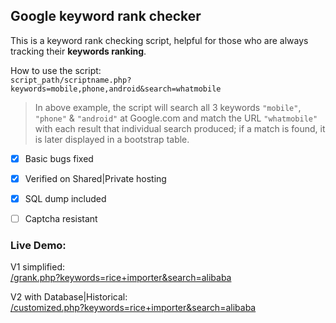 ## Google keyword rank checker

This is a keyword rank checking script, helpful for those who are always tracking their **keywords ranking**.

How to use the script:<br>
	`script_path/scriptname.php?keywords=mobile,phone,android&search=whatmobile`


> In above example, the script will search all 3 keywords `"mobile"`, `"phone"` & `"android"` at Google.com and match the URL `"whatmobile"` with each result that individual search produced; if a match is found, it is later displayed in a bootstrap table.


- [x] Basic bugs fixed
- [x] Verified on Shared|Private hosting
- [x] SQL dump included
- [ ] Captcha resistant


### Live Demo:<br>

V1 simplified:<br/>
[/grank.php?keywords=rice+importer&search=alibaba](//thedigioutlet.com/filez/google-kwd-ranking/grank.php?keywords=rice+importer&search=alibaba "Google keyword rank checker : simplified")
	
V2 with Database|Historical:<br/>
[/customized.php?keywords=rice+importer&search=alibaba](//thedigioutlet.com/filez/google-kwd-ranking/customized.php?keywords=rice+importer&search=alibaba "Google keyword rank checker : historical / database")
